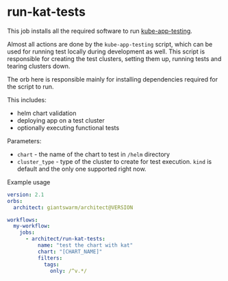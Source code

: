 
# run-kat-tests

This job installs all the required software to run
[kube-app-testing](https://github.com/giantswarm/kube-app-testing).

Almost all actions are done by the `kube-app-testing` script, which can be used
for running test locally during development as well. This script is responsible
for creating the test clusters, setting them up, running tests and tearing
clusters down.

The orb here is responsible mainly for installing dependencies required for the
script to run.

This includes:

- helm chart validation
- deploying app on a test cluster
- optionally executing functional tests

Parameters:

- `chart` - the name of the chart to test in `/helm` directory
- `cluster_type` - type of the cluster to create for test execution. `kind` is default
  and the only one supported right now.

Example usage

```yaml
version: 2.1
orbs:
  architect: giantswarm/architect@VERSION

workflows:
  my-workflow:
    jobs:
      - architect/run-kat-tests:
          name: "test the chart with kat"
          chart: "[CHART_NAME]"
          filters:
            tags:
              only: /^v.*/
```
